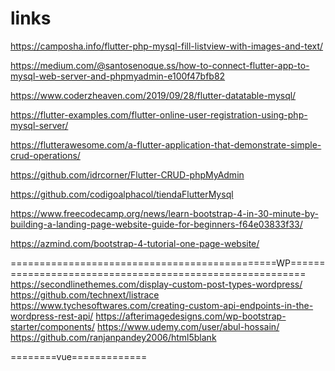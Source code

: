 # links
https://camposha.info/flutter-php-mysql-fill-listview-with-images-and-text/

https://medium.com/@santosenoque.ss/how-to-connect-flutter-app-to-mysql-web-server-and-phpmyadmin-e100f47bfb82

https://www.coderzheaven.com/2019/09/28/flutter-datatable-mysql/

https://flutter-examples.com/flutter-online-user-registration-using-php-mysql-server/

https://flutterawesome.com/a-flutter-application-that-demonstrate-simple-crud-operations/

https://github.com/idrcorner/Flutter-CRUD-phpMyAdmin

https://github.com/codigoalphacol/tiendaFlutterMysql

https://www.freecodecamp.org/news/learn-bootstrap-4-in-30-minute-by-building-a-landing-page-website-guide-for-beginners-f64e03833f33/

https://azmind.com/bootstrap-4-tutorial-one-page-website/

==============================================WP=========================================================
https://secondlinethemes.com/display-custom-post-types-wordpress/
https://github.com/technext/listrace
https://www.tychesoftwares.com/creating-custom-api-endpoints-in-the-wordpress-rest-api/
https://afterimagedesigns.com/wp-bootstrap-starter/components/
https://www.udemy.com/user/abul-hossain/
https://github.com/ranjanpandey2006/html5blank




















========vue=============

<!DOCTYPE html>
<html>
<head>
    <script src="https://cdn.jsdelivr.net/npm/vue"></script>
    <script src="https://unpkg.com/axios/dist/axios.min.js"></script>
    <style>
        .header {
            background-color: deepskyblue;
            color: #fff;
            text-align: center;
        }

        /* Alt + Shift + F - indent*/
        .button-fancy {
            background-color: dodgerblue;
            padding: 4px;
            color: white;
            font-size: 14px;
            font-weight: bold;
            border: none;
            border-radius: 10px;
            font-family: monospace, sans-serif;
            cursor: pointer;
            min-width: 100px;
            transition-property: background-color, width;
            transition-duration: 1s, 4s;
        }

        .button-fancy:hover {
            background-color: forestgreen;
            width: 200px;
        }

        .button-fancy-yellow {
            background-color: goldenrod;
        }

        #app {
            width: auto;
            margin-left: auto;
            margin-right: auto;
        }

        .spacer-bottom {
            margin-bottom: 5px;
        }

        input {
            padding: 8px;
            min-width: 160px;
            border: blue;
            border-bottom: blue;
            font-family: monospace;
        }
    </style>
   <meta name="viewport" content="width=device-width, initial-scale=1.0">
</head>

<body>
    <!--comment in html-->
    <div id="app">
        <h1 class="header">Playground Vue</h1>
        <h3>{{ name }}</h3>
        <p>{{age}}</p>
        <p>{{salary}}</p>
        <p v-if="tax">Your tax is: {{tax}}</p>
        <ul>
            <li v-for="(hobby,index) in hobbies" :key="hobby">
                <div>
                    {{hobby}} <button @click="deleteHobby(index)">X</button>
                </div>
            </li>
        </ul>
        <div class="spacer-bottom">
            <input v-model="newHobby" type="text" placeholder="Enter your hobby" />
            <button @click="addHobby()" class="button-fancy" v-bind:class="isDoctor ? 'button-fancy-yellow' : ''"> Add hobby </button>
        </div>
        <div>
            <input v-model="profession" type="text" placeholder="Enter your profession" />
            <button @click="calculateTax()" class="button-fancy button-fancy-yellow"> Click </button>
        </div>
        <div>
            <button @click="loadNotes()" class="button-fancy"> Refresh notes </button>
            <p v-if="isLoading">Please wait while loading...</p>
            <ul>
                <li v-for="note in notes" :key="note.id">
                    <p>Note Id: {{note.id}}
                     Note content: {{note.content}}
                     Note title: {{note.title}}
                    Note creation date: {{note.createdAt}}</p>
                </li>
            </ul>
        </div>
    </div>

    <script>
        var myObject = new Vue({
            el: '#app',
            data: {
                name: 'Rahul!',
                age: 24,
                salary: 40000.00,
                profession: '',
                tax: '',
                hobbies: ['Cricket', 'Music', 'Cooking', 'Dance'],
                newHobby: '',
                isDoctor: false,
                isLoading: true,
                notes: [],
                employee: {}
            },
            mounted() {
                //alert("I will be called on load");
                // https://pandeymadhuri.github.io/index
                this.loadNotes();
            },
            methods: {
                calculateTax() {
                    // this is a sinle line comment
                    /* multi line comment*/
                    // debbuger only works in js code
                    if (this.profession == 'doctor') {
                        this.tax = 0.01 * this.salary;
                        this.isDoctor = true;
                    } else if (this.profession == 'developer') {
                        this.tax = 0.02 * this.salary;
                        this.isDoctor = !this.isDoctor;
                    } 
                },
                addHobby() {
                    this.hobbies.push(this.newHobby);
                },
                deleteHobby(index) {
                    this.hobbies.splice(index, 1);
                },
                loadNotes(){
                    axios.get("https://notesv2.herokuapp.com/api/notes?field=creationDate&type=desc")
                    .then(response => {
                        this.notes = response.data;
                        this.isLoading = false;
                    });
                }
            }
        })
    </script>

</body>

</html>

========================
Advocats
---------------



 <div class="text-center">
    <h2><strong>Committee Members</strong></h2>
    <h4>Name of office bearer of CAC - central action committee of all odisha bar association </h4><br>
  </div>
  <div class="row slideanim">
    <div class="col-sm-4 col-xs-12">
      <div class="panel panel-default text-center">
        <div class="panel-heading">
          <h2>Ashok Kumar Dash</h2>
        </div>
        <div class="panel-body">
          <p><strong>Advocate Sundargargh, Convener</strong></p>
		  <h3>+919437187834</h3>
        </div>
      </div>      
    </div>     
    <div class="col-sm-4 col-xs-12">
      <div class="panel panel-default text-center">
        <div class="panel-heading">
          <h2>Promod Kumas Dash</h2>
        </div>
        <div class="panel-body">
          <p><strong>Advocate Sambalpur</strong></p>
		  <h3>Co-Convener</h3>
        </div>
      </div>      
    </div>       
    <div class="col-sm-4 col-xs-12">
      <div class="panel panel-default text-center">
        <div class="panel-heading">
          <h2>Niranjan Tripathy</h2>
        </div>
        <div class="panel-body">
          <p><strong>Advocate Sambalpur, General Secretary</strong></p>
		  <h3>+919439892172</h3>
        </div>
      </div>      
    </div>

	<div class="col-sm-4 col-xs-12">
      <div class="panel panel-default text-center">
        <div class="panel-heading">
          <h2>Prasanna Padhi</h2>
        </div>
        <div class="panel-body">
          <p><strong>Advocate of Nuapada district</strong></p>
		  <h3>Joint Convener</h3>
        </div>
      </div>      
    </div>     
    <div class="col-sm-4 col-xs-12">
      <div class="panel panel-default text-center">
        <div class="panel-heading">
          <h2>Sureshwar Mishra</h2>
        </div>
        <div class="panel-body">
          <p><strong>Advocate Sambalpur, Member of CAC</strong></p>
		  <h3>+919437348049</h3>
        </div>
      </div>      
    </div>       
    <div class="col-sm-4 col-xs-12">
      <div class="panel panel-default text-center">
        <div class="panel-heading">
          <h2>Satyanaran Panda</h2>
        </div>
        <div class="panel-body">
          <p><strong>Advocate Sambalpur, Member of CAC</strong></p>
		  <h3>+919437050349</h3>
        </div>
      </div>      
    </div> 
	
	<div class="col-sm-4 col-xs-12">
      <div class="panel panel-default text-center">
        <div class="panel-heading">
          <h2>Promod Churia</h2>
        </div>
        <div class="panel-body">
          <p><strong>Advocate Kuchinda</strong></p>
		  <h3>Member of CAC</h3>
        </div>
      </div>      
    </div>
    <div class="col-sm-4 col-xs-12">
      <div class="panel panel-default text-center">
        <div class="panel-heading">
          <h2>Bijitendriya Pradhan</h2>
        </div>
        <div class="panel-body">
          <p><strong>President District Bar Association Sambalpur</strong></p>
		  <h3>+919437083871</h3>
        </div>
      </div>      
    </div>	
    <div class="col-sm-4 col-xs-12">
      <div class="panel panel-default text-center">
        <div class="panel-heading">
          <h2>All Bar Presidents</h2>
        </div>
        <div class="panel-body">
          <p><strong>District Bar</strong></p>
		  <h3>Joint Convener</h3>
        </div>
      </div>      
    </div>
    
  </div>
  
   <h2><strong>Supporters</strong></h2><br>
  
    
  <div class="row slideanim">
		 <div class="col-sm-3 col-xs-12">
			<div class="panel panel-success">
			  <div class="panel-body">Pravin Singhdeo +919437137234</div>
			</div>
		 </div>
		 <div class="col-sm-3 col-xs-12">
			<div class="panel panel-success">
			  <div class="panel-body">Reena Trivedi  +919937007617</div>
			</div>
		 </div>
		 <div class="col-sm-3 col-xs-12">
			<div class="panel panel-success">
			  <div class="panel-body">Satyanarayan Panda  +919437050349</div>
			</div>
		 </div>
		 <div class="col-sm-3 col-xs-12">
			<div class="panel panel-success">
			  <div class="panel-body">Chandrakanta Mohanty  +919437137041</div>
			</div>
		 </div>
		 
		 <div class="col-sm-3 col-xs-12">
			<div class="panel panel-success">
			  <div class="panel-body">Rangeya Sarangi +919437220157</div>
			</div>
		 </div>
		 <div class="col-sm-3 col-xs-12">
			<div class="panel panel-success">
			  <div class="panel-body">Saroj Kumar Buxi +919937136362</div>
			</div>
		 </div>
		 <div class="col-sm-3 col-xs-12">
			<div class="panel panel-success">
			  <div class="panel-body">Bansidhara Sahu +919437737008</div>
			</div>
		 </div>
		 <div class="col-sm-3 col-xs-12">
			<div class="panel panel-success">
			  <div class="panel-body">Sujeet Mishra +919437136851</div>
			</div>
		 </div>
		 
		 <div class="col-sm-3 col-xs-12">
			<div class="panel panel-success">
			  <div class="panel-body">Manoranjan Panda +919090409933</div>
			</div>
		 </div>
		 <div class="col-sm-3 col-xs-12">
			<div class="panel panel-success">
			  <div class="panel-body">Antaryami Panigrahi +919437668752</div>
			</div>
		 </div>
		 <div class="col-sm-3 col-xs-12">
			<div class="panel panel-success">
			  <div class="panel-body">Prashanta Kar +919437219188</div>
			</div>
		 </div>
		 <div class="col-sm-3 col-xs-12">
			<div class="panel panel-success">
			  <div class="panel-body">Debendra Satpathy  +919437418223</div>
			</div>
		 </div>
  </div>
  
  <h3><strong>History Of Sambalpur Bar Association</strong></h3><br>
      <p>In 1886 we find an advocate of Sambalpur K.Mitra appeared on behalf of Mitrabhanu Sai to end his exile.It seems that he is the first Indian advocate of SBP.
In 1900 we find there were 6 Indian Advocates at SBP- <strong>Jogendra Nath Sen, Bamapada Chatterjee, Debendra Nath Mitra, Vijaya Chandra Mazumdar,K.P.Mitra and Chunnilal Dubey. </strong>Chandra Sekhar Behera is the first native or son of soil to join SBP Bar as an Advocate on 23rd September 1901. <strong>Sambalpur Bar Association was formed on 23rd December 1908.</strong>In 1918 the total no. of Advocates at SBP was 21, among them 7 were Sambalpuri speaking namely <strong>Chandra Sekhar Behera,Ram Narayan Mishra, Parsuram Mishra, Biswaksen Mishra, Balunkeswar Mishra, Natbar Gadtia,Gokul Chandra Babu.</strong> Later on Biswaksen Mishra and Balunkeswar Mishra moved to Bargarh to start the family of Advocates there, as more joined at SBP. The first ever Advocate of Bolangir Kapileswar Pr. Nanda after getting B.L in 1927 joined Sambalpur Bar. After 3 years of learning he moved to Bargarh and finally went to Bolangir. He along with other 5 Advocates and 2 Muktiars formed Bolangir Bar Association. In 1934 the no. of Advocates at Sambalpur was more than 50 in that year.
	  </p>
	  </div>
  </div>
</div>

<div class="container-fluid bg-grey">
  <div class="row">
    
    <div class="col-sm-12">
      <h2><strong>Overview</strong></h2>
      <h4><strong>Mission:</strong> Our mission is to establish permanent high court bench in western Odisha for the welfare of the people.</h4><br>
      <p><strong>Background:</strong> Central government constituted Justice Jaswant Singh commission to inquire and fix the criteria for creation of permanent bench of original high court in any other place and the commission has given some criteria.
		<br>Western Odisha satisfies the criteria's of the commision hence Central Action Committee has made the request to the state and
		central government for the establishment of Permanent High Court Bench in western Odisha.
	  </p>
---------------
